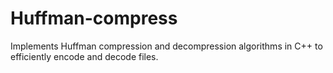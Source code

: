 # Huffman-compress
Implements Huffman compression and decompression algorithms in C++ to efficiently encode and decode files.
